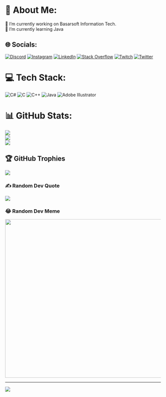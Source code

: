# 💫 About Me:
🔭 I’m currently working on Basarsoft Information Tech.<br>🌱 I’m currently learning Java


## 🌐 Socials:
[![Discord](https://img.shields.io/badge/Discord-%237289DA.svg?logo=discord&logoColor=white)](htttps://discord.gg/#8887) [![Instagram](https://img.shields.io/badge/Instagram-%23E4405F.svg?logo=Instagram&logoColor=white)](https://instagram.com/https://www.instagram.com/ysrbal) [![LinkedIn](https://img.shields.io/badge/LinkedIn-%230077B5.svg?logo=linkedin&logoColor=white)](https://linkedin.com/in/https://www.linkedin.com/in/balyasar/) [![Stack Overflow](https://img.shields.io/badge/-Stackoverflow-FE7A16?logo=stack-overflow&logoColor=white)](https://stackoverflow.com/users/19723655) [![Twitch](https://img.shields.io/badge/Twitch-%239146FF.svg?logo=Twitch&logoColor=white)](https://twitch.tv/https://www.twitch.tv/ysrbal) [![Twitter](https://img.shields.io/badge/Twitter-%231DA1F2.svg?logo=Twitter&logoColor=white)](https://twitter.com/https://twitter.com/ysrbal) 

# 💻 Tech Stack:
![C#](https://img.shields.io/badge/c%23-%23239120.svg?style=for-the-badge&logo=c-sharp&logoColor=white) ![C](https://img.shields.io/badge/c-%2300599C.svg?style=for-the-badge&logo=c&logoColor=white) ![C++](https://img.shields.io/badge/c++-%2300599C.svg?style=for-the-badge&logo=c%2B%2B&logoColor=white) ![Java](https://img.shields.io/badge/java-%23ED8B00.svg?style=for-the-badge&logo=java&logoColor=white) ![Adobe Illustrator](https://img.shields.io/badge/adobeillustrator-%23FF9A00.svg?style=for-the-badge&logo=adobeillustrator&logoColor=white)
# 📊 GitHub Stats:
![](https://github-readme-stats.vercel.app/api?username=ysrbal&theme=radical&hide_border=false&include_all_commits=true&count_private=true)<br/>
![](https://github-readme-streak-stats.herokuapp.com/?user=ysrbal&theme=radical&hide_border=false)<br/>
![](https://github-readme-stats.vercel.app/api/top-langs/?username=ysrbal&theme=radical&hide_border=false&include_all_commits=true&count_private=true&layout=compact)

## 🏆 GitHub Trophies
![](https://github-profile-trophy.vercel.app/?username=ysrbal&theme=radical&no-frame=false&no-bg=false&margin-w=4)

### ✍️ Random Dev Quote
![](https://quotes-github-readme.vercel.app/api?type=vetical&theme=radical)

### 😂 Random Dev Meme
<img src="https://random-memer.herokuapp.com/" width="512px"/>

---
[![](https://visitcount.itsvg.in/api?id=ysrbal&icon=0&color=1)](https://visitcount.itsvg.in)
